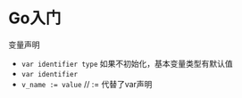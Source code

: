# Go入门
变量声明
- ``var identifier type`` 如果不初始化，基本变量类型有默认值
- ``var identifier``
- ``v_name := value`` // := 代替了var声明